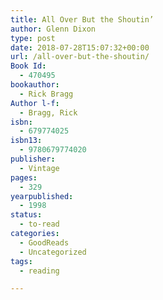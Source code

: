 ```yaml
---
title: All Over But the Shoutin’
author: Glenn Dixon
type: post
date: 2018-07-28T15:07:32+00:00
url: /all-over-but-the-shoutin/
Book Id:
  - 470495
bookauthor:
  - Rick Bragg
Author l-f:
  - Bragg, Rick
isbn:
  - 679774025
isbn13:
  - 9780679774020
publisher:
  - Vintage
pages:
  - 329
yearpublished:
  - 1998
status:
  - to-read
categories:
  - GoodReads
  - Uncategorized
tags:
  - reading

---
```

